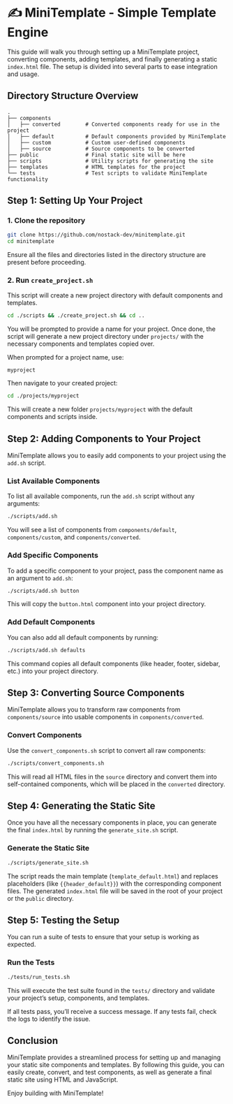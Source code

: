 
# ✍️ MiniTemplate - Simple Template Engine

This guide will walk you through setting up a MiniTemplate project, converting components, adding templates, and finally generating a static `index.html` file. The setup is divided into several parts to ease integration and usage.

## Directory Structure Overview

```shell
.
├── components
│   ├── converted        # Converted components ready for use in the project
│   ├── default          # Default components provided by MiniTemplate
│   ├── custom           # Custom user-defined components
│   ├── source           # Source components to be converted
├── public               # Final static site will be here
├── scripts              # Utility scripts for generating the site
├── templates            # HTML templates for the project
└── tests                # Test scripts to validate MiniTemplate functionality
```

## Step 1: Setting Up Your Project

### 1. Clone the repository

```bash
git clone https://github.com/nostack-dev/minitemplate.git
cd minitemplate
```

Ensure all the files and directories listed in the directory structure are present before proceeding.

### 2. Run `create_project.sh`

This script will create a new project directory with default components and templates.

```bash
cd ./scripts && ./create_project.sh && cd ..
```

You will be prompted to provide a name for your project. Once done, the script will generate a new project directory under `projects/` with the necessary components and templates copied over.

When prompted for a project name, use:
```console
myproject
```

Then navigate to your created project:
```bash
cd ./projects/myproject
```

This will create a new folder `projects/myproject` with the default components and scripts inside.

## Step 2: Adding Components to Your Project

MiniTemplate allows you to easily add components to your project using the `add.sh` script.

### List Available Components

To list all available components, run the `add.sh` script without any arguments:

```bash
./scripts/add.sh
```

You will see a list of components from `components/default`, `components/custom`, and `components/converted`.

### Add Specific Components

To add a specific component to your project, pass the component name as an argument to `add.sh`:

```bash
./scripts/add.sh button
```

This will copy the `button.html` component into your project directory.

### Add Default Components

You can also add all default components by running:

```bash
./scripts/add.sh defaults
```

This command copies all default components (like header, footer, sidebar, etc.) into your project directory.

## Step 3: Converting Source Components

MiniTemplate allows you to transform raw components from `components/source` into usable components in `components/converted`.

### Convert Components

Use the `convert_components.sh` script to convert all raw components:

```bash
./scripts/convert_components.sh
```

This will read all HTML files in the `source` directory and convert them into self-contained components, which will be placed in the `converted` directory.

## Step 4: Generating the Static Site

Once you have all the necessary components in place, you can generate the final `index.html` by running the `generate_site.sh` script.

### Generate the Static Site

```bash
./scripts/generate_site.sh
```

The script reads the main template (`template_default.html`) and replaces placeholders (like `{{header_default}}`) with the corresponding component files. The generated `index.html` file will be saved in the root of your project or the `public` directory.

## Step 5: Testing the Setup

You can run a suite of tests to ensure that your setup is working as expected.

### Run the Tests

```bash
./tests/run_tests.sh
```

This will execute the test suite found in the `tests/` directory and validate your project’s setup, components, and templates.

If all tests pass, you’ll receive a success message. If any tests fail, check the logs to identify the issue.

## Conclusion

MiniTemplate provides a streamlined process for setting up and managing your static site components and templates. By following this guide, you can easily create, convert, and test components, as well as generate a final static site using HTML and JavaScript.

Enjoy building with MiniTemplate!
